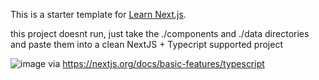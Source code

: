 This is a starter template for [Learn Next.js](https://nextjs.org/learn).

this project doesnt run, just take the ./components and ./data directories and paste them into a clean NextJS + Typecript supported project

![image](https://user-images.githubusercontent.com/15958097/133114315-670ce7e7-d061-4acb-8bbc-45aac620dc5a.png)
via https://nextjs.org/docs/basic-features/typescript
